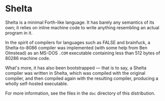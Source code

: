 Shelta
======

Shelta is a minimal Forth-like language.  It has barely any semantics of its
own; it relies on inline machine code to write anything resembling an actual
program in it.

In the spirit of compilers for languages such as FALSE and brainfuck, a
Shelta-to-8086 compiler was implemented (with some help from Ben Olmstead) as
an MS-DOS `.COM` executable containing less than 512 bytes of 80286 machine
code.

What's more, it has also been bootstrapped — that is to say, a Shelta compiler
was written in Shelta, which was compiled with the original compiler, and then
compiled again with the resulting compiler, producing a wholly self-hosted
executable.

For more information, see the files in the `doc` directory of this distribution.
